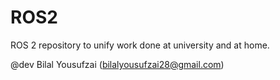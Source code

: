 # ROS2
ROS 2 repository to unify work done at university and at home.

@dev Bilal Yousufzai (bilalyousufzai28@gmail.com)

